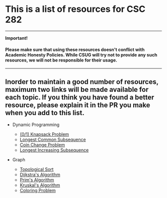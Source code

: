 # This is a list of resources for CSC 282

---
 **Important!**

 #### Please make sure that using these resources doesn't conflict with Academic Honesty Policies. While CSUG will try not to provide any such resources, we will not be responsible for their usage. 
---

## Inorder to maintain a good number of resources, maximum two links will be made available for each topic. If you think you have found a better resource, please explain it in the PR you make when you add to this list.

- Dynamic Programming
    - [(0/1) Knapsack Problem](https://www.youtube.com/watch?v=8LusJS5-AGo&list=PLrmLmBdmIlpsHaNTPP_jHHDx_os9ItYXr)
    - [Longest Common Subsequence](https://www.youtube.com/watch?v=NnD96abizww&list=PLrmLmBdmIlpsHaNTPP_jHHDx_os9ItYXr&index=3)
    - [Coin Change Problem](https://www.youtube.com/watch?v=Y0ZqKpToTic&list=PLrmLmBdmIlpsHaNTPP_jHHDx_os9ItYXr&index=6)
    - [Longest Increasing Subsequence](https://www.youtube.com/watch?v=CE2b_-XfVDk&list=PLrmLmBdmIlpsHaNTPP_jHHDx_os9ItYXr&index=8)

- Graph
    - [Topological Sort](https://www.youtube.com/watch?v=ddTC4Zovtbc)
    - [Dijkstra's Algorithm](https://www.youtube.com/watch?v=pVfj6mxhdMw)
    - [Prim's Algorithm](https://www.youtube.com/watch?v=cplfcGZmX7I)
    - [Kruskal's Algorithm](https://www.youtube.com/watch?v=71UQH7Pr9kU)
    - [Coloring Problem](https://www.youtube.com/watch?v=3VeQhNF5-rE)

